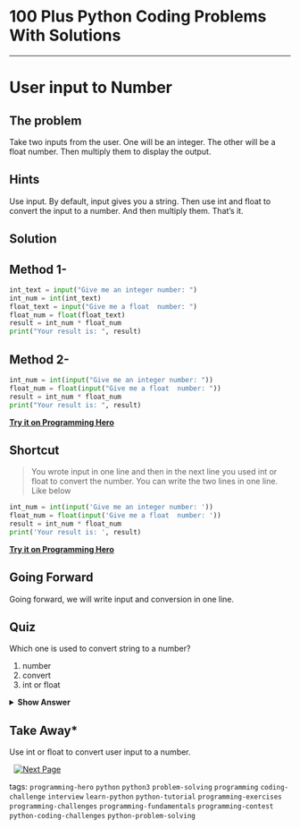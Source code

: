 # 100 Plus Python Coding Problems With Solutions
---

# User input to Number

##  The problem
Take two inputs from the user. One will be an integer. The other will be a float number. Then multiply them to display the output.

## Hints
Use input. By default, input gives you a string. Then use int and float to convert the input to a number. And then multiply them. That’s it.

## Solution
## Method 1-
```python
int_text = input("Give me an integer number: ")
int_num = int(int_text)
float_text = input("Give me a float  number: ")
float_num = float(float_text)
result = int_num * float_num
print("Your result is: ", result)
```
## Method 2-
```python
int_num = int(input("Give me an integer number: "))
float_num = float(input("Give me a float  number: "))
result = int_num * float_num
print("Your result is: ", result)
```
**[Try it on Programming Hero](https://play.google.com/store/apps/details?id=com.learnprogramming.codecamp)**

## Shortcut
> You wrote input in one line and then in the next line you used int or float to convert the number. You can write the two lines in one line. Like below 

```python
int_num = int(input('Give me an integer number: '))
float_num = float(input('Give me a float  number: '))
result = int_num * float_num
print('Your result is: ', result)
```

**[Try it on Programming Hero](https://play.google.com/store/apps/details?id=com.learnprogramming.codecamp)**

## Going Forward
Going forward, we will write input and conversion in one line.

## Quiz
Which one is used to convert string to a number?

1. number
2. convert
3. int or float

<details>
 <summary><b>Show Answer</b></summary>
   <p>The answer is : 3</p>
 </details>

## Take Away*

Use int or float to convert user input to a number. <br>

&nbsp;
[![Next Page](../assets/next-button.png)](Math-Power.md)
&nbsp;

tags:  `programming-hero`  `python`  `python3`  `problem-solving`  `programming`  `coding-challenge`  `interview`  `learn-python`  `python-tutorial`  `programming-exercises`  `programming-challenges`  `programming-fundamentals`  `programming-contest`  `python-coding-challenges`  `python-problem-solving`
